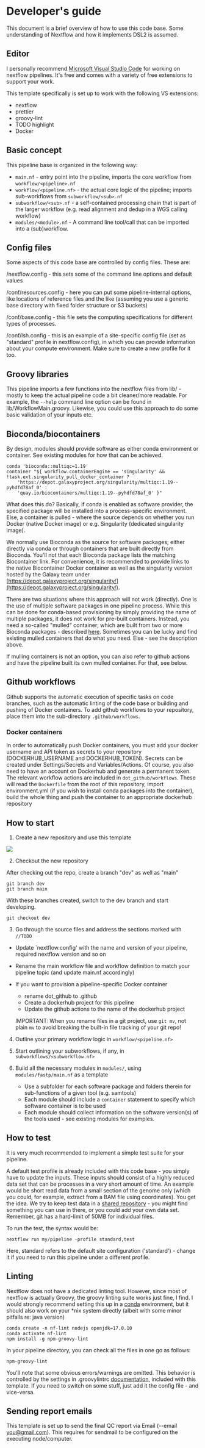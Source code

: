 # Developer's guide

This document is a brief overview of how to use this code base. Some understanding of Nextflow and how it implements DSL2 is assumed. 

## Editor

I personally recommend [Microsoft Visual Studio Code](https://code.visualstudio.com/download) for working on nextflow pipelines. It's free and comes with a variety of free extensions to support your work. 

This template specifically is set up to work with the following VS extensions:

- nextflow
- prettier
- groovy-lint
- TODO highlight
- Docker

## Basic concept

This pipeline base is organized in the following way:

* `main.nf` - entry point into the pipeline, imports the core workflow from `workflow/<pipeline>.nf`
* `workflow/<pipeline.nf>` - the actual core logic of the pipeline; imports sub-workflows from `subworkflow/<sub>.nf`
* `subworkflow/<sub>.nf` - a self-contained processing chain that is part of the larger workflow (e.g. read alignment and dedup in a WGS calling workflow)
* `modules/<module>.nf` - A command line tool/call that can be imported into a (sub)workflow. 

## Config files

Some aspects of this code base are controlled by config files. These are:

/nextflow.config -  this sets some of the command line options and default values

/conf/resources.config - here you can put some pipeline-internal options, like locations of reference files and the like (assuming you use a generic base directory with fixed folder structure or S3 buckets)

/conf/base.config - this file sets the computing specifications for different types of processes. 

/conf/lsh.config - this is an example of a site-specific config file (set as "standard" profile in nextflow.config), in which you can provide information about your compute environment. Make sure to create a new profile for it too. 

## Groovy libraries

This pipeline imports a few functions into the nextflow files from lib/ - mostly to keep the actual pipeline code a bit cleaner/more readable. For example, 
the `--help` command line option can be found in lib/WorkflowMain.groovy. Likewise, you could use this approach to do some basic validation of your inputs etc. 

## Bioconda/biocontainers

By design, modules should provide software as either conda environment or container. See existing modules for how that can be achieved. 

```
conda 'bioconda::multiqc=1.19'
container "${ workflow.containerEngine == 'singularity' && !task.ext.singularity_pull_docker_container ?
    'https://depot.galaxyproject.org/singularity/multiqc:1.19--pyhdfd78af_0' :
    'quay.io/biocontainers/multiqc:1.19--pyhdfd78af_0' }"
```

What does this do? Basically, if conda is enabled as software provider, the specified package will be installed into a process-specific environment. Else, a container is pulled - where the source depends on whether you run Docker (native Docker image) or e.g. Singularity (dedicated singularity image).

We normally use Bioconda as the source for software packages; either directly via conda or through containers that are built directly from Bioconda. You'll not that each Bioconda package lists the matching Biocontainer link. For convenience, it is recommended to provide links to the native Biocontainer Docker container as well as the singularity version hosted by the Galaxy team under [https://depot.galaxyproject.org/singularity/](https://depot.galaxyproject.org/singularity/).

There are two situations where this approach will not work (directly). One is the use of multiple software packages in one pipeline process. While this can be done for conda-based provisioning by simply providing the name of multiple packages, it does not work for pre-built containers. Instead, you need a so-called "mulled" container; which are built from two or more Bioconda packages - described [here](https://github.com/BioContainers/multi-package-containers). Sometimes you can be lucky and find existing mulled containers that do what you need. Else - see the description above. 

If mulling containers is not an option, you can also refer to github actions and have the pipeline built its own mulled container. For that, see below. 

## Github workflows

Github supports the automatic execution of specific tasks on code branches, such as the automatic linting of the code base or building and pushing of Docker containers. To add github workflows to your repository, place them into the sub-directory `.github/workflows`. 

### Docker containers

In order to automatically push Docker containers, you must add your docker username and API token as secrets to your repository (DOCKERHUB_USERNAME and DOCKERHUB_TOKEN). Secrets can be created under Settings/Secrets and Variables/Actions. Of course, you also need to have an account on Dockerhub and generate a permanent token.  The relevant workflow actions are included in `dot_github/workflows`. These will read the `Dockerfile` from the root of this repository, import environment.yml (if you wish to install conda packages into the container), build the whole thing and push the container to an appropriate dockerhub repository 

## How to start

1. Create a new repository and use this template 

![](../images/github_template.png)

2. Checkout the new repository

After checking out the repo, create a branch "dev" as well as "main"

```
git branch dev
git branch main
```
With these branches created, switch to the dev branch and start developing.

```
git checkout dev
```

3. Go through the source files and address the sections marked with `//TODO`

- Update `nextflow.config' with the name and version of your pipeline, required nextflow version and so on
- Rename the main workflow file and workflow definition to match your pipeline topic (and update main.nf accordingly)
- If you want to provision a pipeline-specific Docker container
  - rename dot_github to .github
  - Create a dockerhub project for this pipeline
  - Update the github actions to the name of the dockerhub project 

  IMPORTANT: When you rename files in a git project, use `git mv`, not plain `mv` to avoid breaking the built-in file tracking of your git repo!

4. Outline your primary workflow logic in `workflow/<pipeline.nf>` 

5. Start outlining your subworkflows, if any, in `subworkflows/<subworkflow.nf>`

6. Build all the necessary modules in `modules/`, using `modules/fastp/main.nf` as a template
   - Use a subfolder for each software package and folders therein for sub-functions of a given tool (e.g. samtools)
   - Each module should include a `container` statement to specify which software container is to be used
   - Each module should collect information on the software version(s) of the tools used - see existing modules for examples. 

## How to test

It is very much recommended to implement a simple test suite for your pipeline. 

A default test profile is already included with this code base - you simply have to update the inputs. These inputs should consist of a highly reduced data set that 
can be processes in a very short amount of time. An example would be short read data from a small section of the genome only (which you could, for example, extract from a BAM file using 
coordinates). You get the idea. We try to keep test data in a [shared repository](https://github.com/marchoeppner/nf-testdata) - you might find something you can use in there, or you could add your own data set. Remember, git has a hard-limit of 50MB for individual files. 

To run the test, the syntax would be:

```
nextflow run my/pipeline -profile standard,test
```

Here, standard refers to the default site configuration ('standard') - change it if you need to run this pipeline under a different profile. 

## Linting

Nextflow does not have a dedicated linting tool. However, since most of nextflow is actually Groovy, the groovy linting suite works just fine, I find. I would strongly recommend setting this up in a [conda](https://github.com/conda-forge/miniforge) environment, but it should also work on your *nix system directly (albeit with some minor pitfalls re: java version)

```
conda create -n nf-lint nodejs openjdk=17.0.10
conda activate nf-lint
npm install -g npm-groovy-lint
```

In your pipeline directory, you can check all the files in one go as follows:

```
npm-groovy-lint
```

You'll note that some obvious errors/warnings are omitted. This behavior is controlled by the settings in .groovylintrc [documentation](https://www.npmjs.com/package/npm-groovy-lint), included with this template. If you need to switch on some stuff, just add it the config file - and vice-versa. 


## Sending report emails

This template is set up to send the final QC report via Email (--email you@gmail.com). This requires for sendmail to be configured on the executing node/computer. 
